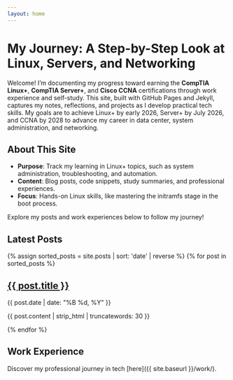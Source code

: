 ```yaml
---
layout: home
---
```


# My Journey: A Step-by-Step Look at Linux, Servers, and Networking

Welcome! I’m documenting my progress toward earning the **CompTIA Linux+**, **CompTIA Server+**, and **Cisco CCNA** certifications through work experience and self-study. This site, built with GitHub Pages and Jekyll, captures my notes, reflections, and projects as I develop practical tech skills. My goals are to achieve Linux+ by early 2026, Server+ by July 2026, and CCNA by 2028 to advance my career in data center, system administration, and networking.

## About This Site

- **Purpose**: Track my learning in Linux+ topics, such as system administration, troubleshooting, and automation.
- **Content**: Blog posts, code snippets, study summaries, and professional experiences.
- **Focus**: Hands-on Linux skills, like mastering the initramfs stage in the boot process.

Explore my posts and work experiences below to follow my journey!

## Latest Posts

{% assign sorted_posts = site.posts | sort: 'date' | reverse %}
{% for post in sorted_posts %}

  <h2><a href="{{ site.baseurl }}{{ post.url }}">{{ post.title }}</a></h2>
  <p>{{ post.date | date: "%B %d, %Y" }}</p>
  <p>{{ post.content | strip_html | truncatewords: 30 }}</p>
{% endfor %}

## Work Experience

Discover my professional journey in tech [here]({{ site.baseurl }}/work/).
